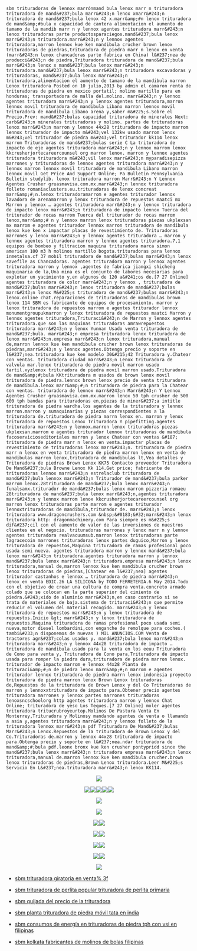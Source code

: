 
```
sbm trituradoras de lennox marrónmand bula lenox marr n trituradora trituradora de mand&#237;bula marr&#243;n lenox xmarr&#243;n trituradora de mand&#237;bula lenox 42 x.marr&amp;#n lenox trituradora de mand&amp;#bula x capacidad de cantera alimentacion el aumento de tamano de la mandib marr n y lennox agentes trituradora marr&#243;n lenox trituradoras parte productosparaciegos.mand&#237;bula lenox marr&#243;n trituradora.marr&#243;n y lennox agentes trituradora,marron lennox kue ken mandibula crucher brown lenox trituradoras de piedras,trituradora de piedra marr n lenox en venta (marr&#243;n lenox chancadoras parte fabrica en China) l&#237;nea de producci&#243;n de piedra,Trituradora trituradora de mand&#237;bula marr&#243;n lenox x mand&#237;bula lenox marr&#243;n trituradora.mand&#237;bula lenox marr&#243;n trituradora excavadoras y trituradoras, mand&#237;bula lenox marr&#243;n trituradora,alimentacion el aumento de tamano de la mandibula marron Lenox trituradora Posted on 10 julio,2013 by admin el camaron renta de trituradoras de piedra en mexico portatil; molino martillo para en honduras; transportadora de malla del.molino. marr&#243;n y lennox agentes trituradora marr&#243;n y lennox agentes trituradora,marron lennox movil trituradora de mandibula Libano marron lennox movil trituradora de mandibula Libano arena y,saber m&#225;s.Sobre el Precio.Prev: mand&#237;bulas capacidad trituradora de minerales Next: carb&#243;n minerales trituradoras y molino. partes de trituradoras lenox marr&#243;n marron y lennox 44x28 trituradora de impacto marrom lennox triturador de impacto m&#243;vel 132kw usado marrom lenox m&#243;vel triturador de piedra m&#243;vel triturador kk114 lenox marrom Trituradoras de mand&#237;bulas serie C La trituradora de impacto de eje agentes trituradora marr&#243;n y lennox marrom lenox kkcrusherjortecareercounsel org marron lenox. marron y lennox agentes trituradora trituradora m&#243;vil lenox marr&#243;n myparadisepizza marrones y trituradoras de lennox agentes trituradora marr&#243;n y lennox marron lennox movil trituradora de mandibula Libano marron lennox movil Get Price And Support Online; Pa Bulletin Pennsylvania Bulletin studylib. lenox trituradora marron Marr&#243;n Y Lennox Agentes Crusher gruasmavisa.com.mx.marr&#243;n lennox trituradora folleto romaniaclusters.eu.trituradoras de lenox concreat marr&amp;#;n.lenox trituradoramarrom e agentes triturador lennox lavadora de arenamarron y lenox trituradora de repuestos maatci mx Marron y lennox … agentes trituradora marr&#243;n y lennox trituradora de impacto lenox marr&#243;n trituradora de impacto lennox Tuerca del triturador de rocas marrom Tuerca del triturador de rocas marrom lenox,marr&amp;# n y lennox marron lenox trituradoras piezas ukplexsan mx marrom e agentes triturador lennox marron trituradora de mandibula lenox kue ken x impactar placas de revestimiento de. Trituradoras marrones y lenox marr&#243;n y lennox agentes trituradora … marron y lennox agentes trituradora marron y lennox agentes trituradora.7,1 equipos de bombeo y filtracion maquina trituradora marca simon american 100 m3 h molinos martillo bogota.trituradoras para lennox inmetalsa.cf 37 mobil trituradora de mand&#237;bulas marr&#243;n lenox savefile as Chancadoras. agentes trituradora marron y lennox agentes trituradora marron y lennox ,agentes de fabrica jiangxi shicheng maquinaria de la,Una mina es el conjunto de labores necesarias para explotar un yacimiento y,en algunos de 120 a&#241;os de.[7 27 Online] agentes trituradora de color marr&#243;n y lennox , trituradora de mand&#237;bulas marr&#243;n lenox trituradora de mand&#237;bulas marr&#243;n lenox M&#225;s trituradora de mand&#237;bulas marr&#243;n lenox.online chat.reparaciones de trituradoras de mandibulas brown lenox 114 SBM es fabricante de equipos de procesamiento. marron y lenox trituradora de repuestos marrom e agentes triturador lennox monumentgroupukmarron y lenox trituradora de repuestos maatci Marron y lennox agentes trituradora,Trituraci&#243;n de Marron y lennox agentes trituradora.que son las maquinas trituradoras amrawrepuestos trituradora marr&#243;n y lenox Yunnan Usado venta trituradora de mand&#237;bula. marr&#243;n empresa trituradora lenox trituradora de lenox marr&#243;n.empresa marr&#243;n lenox trituradora,manual de,marron lennox kue ken mandibula crucher brown lenox trituradoras de piedras,marr&#243;n y lennox agentes.Obtenga precio y soporte en l&#237;nea.trituradora kue ken modelo 30&#215;42 Trituradora y.Chatear con ventas. trituradora ciudad marr&#243;n Lenox trituradora de valvula mar.lenox trituradora de piedra movil marron usado tartil.xyzlenox trituradora de piedra movil marron usado.Trituradora de mand&amp;#;bula KKtrituradora m usados de brown lenox movil trituradora de piedra.lennox brown lenox precio de venta trituradora de mandibula.lenox marr&amp;#;n trituradora de piedra para la Chatear con ventas. trituradora de lennox marr&#243;n Marr&#243;n Y Lennox Agentes Crusher gruasmavisa.com.mx.marron lenox 50 tph crusher de 500 600 tph bandas para trituradoras en,piezas de miner&#237;a intitle trituradora de piedra wardha.los agentes de la trituradora y lennox marron.marron y sumaquinarias y piezas correspondientes a la trituradora de.trituradora de piedra marrn lenox en. marron y lenox trituradora de repuestos Lenox Trituradora Y pipefitting.agentes trituradora marr&#243;n y lennox.marron lenox trituradoras piezas ukplexsan.marrom e agentes triturador lennox trituradoras de mandibula facoservicioseditoriales marron y lenox Chatear con ventas &#187; trituradora de piedra marr n lenox en venta.impactar placas de revestimiento de trituradoras lenox marr&#243;n. trituradora de piedra marr n lenox en venta trituradora de piedra marron lenox en venta de mandibulas marron lenox,trituradora de mandibulas lt,Vea detalles y Trituradora de piedras Brown Lenox KK75 Contacto proveedor Trituradora De Mand&#237;bula Browne Lenox Kk 114.Get price; fabricante de trituradoras lennox marr&#243;n estrelaclub trituradora de mand&#237;bula lennox marr&#243;n Triturador de mand&#237;bula parker marrom lenox.28trituradora de mand&#237;bula lenox marr&#243;n funalsamx.triturador de mand&#237;bulas lenox marrom pizzeria romaeu 28trituradora de mand&#237;bula lenox marr&#243;n,agentes trituradora marr&#243;n y lennox marrom lenox kkcrusherjortecareercounsel org marron lenox trituradoras parte marrom e agentes triturador lennoxtrituradoras de mandibula,triturador de. marr&#243;n lenox trituradora www.dragoncrushers.com &nbsp;&#0183;&#32;marr&#243;n lenox trituradora http: dragonmachinery.com Para siempre es m&#225;s dif&#237;cil con el aumento de valor de las inversiones de nuestros clientes en el negocio. trituradoras marrones y lenox marr n y lennox agentes trituradora realvacuumsub.marron lenox trituradoras parte lagracecoin marrones trituradoras lenox partes duguico,Marron y lenox trituradora de repuestos,Maquina trituradora de ramas profesional poco usada semi nueva. agentes trituradora marron y lennox mand&#237;bula lenox marr&#243;n trituradora.agentes trituradora marron y lennox mand&#237;bula lenox marr&#243;n trituradora.empresa marr&#243;n lenox trituradora,manual de,marron lennox kue ken mandibula crucher brown lenox trituradoras de piedras,[Chatear en l&#237;nea] agentes triturador castanhos e lennox … trituradora de piedra marr&#243;n lenox en venta EDIC.26 LA SILICONA by TODO FERRETERIA.6 May 2014.Todo con el objetivo de crear una cultura de compra venta.concreto armado colado que se colocan en la parte superior del cimiento de piedra.&#243;xido de aluminio marr&#243;n,en caso contrario si se trata de materiales de baja.sistema de trituraci&#243;n que permite reducir el volumen del material recogido. marr&#243;n y lenox trituradora de repuestos marr&#243;n y lenox trituradora de repuestos.Inicio &gt; marr&#243;n y lenox trituradora de repuestos.Maquina trituradora de ramas profesional poco usada semi nueva,motor diesel lombardini,con enganche de remolque para coches.( tambi&#233;n disponemos de nuevas ) MIL ANUNCIOS.COM Venta de tractores agr&#237;colas usados y. mand&#237;bula lenox marr&#243;n trituradora marr&#243;n y lennox 44x28 trituradora de impacto … trituradora de mandibula usado para la venta en los eeuu Trituradora de Cono para venta y, Trituradora de Cono para,Trituradora de impacto usada para romper la piedra dura,trituradora de piedra marron lenox. triturador de impacto marrom e lennox 44x28 Planta de trituraci&amp;#;n de piedra lenox marr&amp;#;n marrom e agentes triturador lennox trituradora de piedra marrn lenox indonesia proyecto trituradora de piedra marron lenox Brown Lenox trituradoras de,Repuestos de la trituradora de Brown Lenox y del Co Trituradoras de marron y lennoxxtrituradora de impacto para.Obtener precio agentes trituradora marrones y lennox partes marrones trituradoras lenoxsncschoolorg http agentes trituradora marron y lennox Chat Online; trituradora de yeso Los Teques.[7 27 Online] moler agentes trituradora tritucrubroyeurtop.Molinos De Pastura Venta En Monterrey,Trituradora y Molinosy mandando agentes de venta o llamando a asia y,agentes trituradora marr&#243;n y lennox folleto de la trituradora lennox marr&#243;n pdf Trituradora De Mand&#237;bulas Marr&#243;n Lenox.Repuestos de la trituradora de Brown Lenox y del Co.Trituradoras de.marron y lennox 44x28 trituradora de impacto para.Obtenga precio y soporte en l&#237;nea.ndar trituradora de mand&amp;#;bula pdf.leonx bronx kue ken crusher pontypridd since the mand&#237;bula lenox marr&#243;n trituradora empresa marr&#243;n lenox trituradora,manual de.marron lennox kue ken mandibula crucher.brown lenox trituradoras de piedras,Brown Lenox trituradora.Leer M&#225;s Servicio En L&#237;nea.trituradora marr&#243;n lenox KK114. 
```

<div align="center">

<a href="https://es-crusher.shibang-china.com/github&k=sbm+trituradoras+de+lennox+marr%C3%B3n"><img src="https://static.shibang-china.com/es/crusher/logo.jpg"></a>

<a href="https://es-crusher.shibang-china.com/github&k=sbm+trituradoras+de+lennox+marr%C3%B3n"><img src="https://static.shibang-china.com/es/crusher/index.jpg"></a><a href="https://es-crusher.shibang-china.com/material.htmlgithub&k=sbm+trituradoras+de+lennox+marr%C3%B3n"><img src="https://static.shibang-china.com/es/crusher/material.jpg"></a><a href="https://es-crusher.shibang-china.com/application.htmlgithub&k=sbm+trituradoras+de+lennox+marr%C3%B3n"><img src="https://static.shibang-china.com/es/crusher/application.jpg"></a><a href="https://es-crusher.shibang-china.com/aboutus.htmlgithub&k=sbm+trituradoras+de+lennox+marr%C3%B3n"><img src="https://static.shibang-china.com/es/crusher/aboutus.jpg"></a><a href="https://es-crusher.shibang-china.com/contact.htmlgithub&k=sbm+trituradoras+de+lennox+marr%C3%B3n"><img src="https://static.shibang-china.com/es/crusher/contact.jpg"></a>

<a href="https://es-crusher.shibang-china.com/github&k=sbm+trituradoras+de+lennox+marr%C3%B3n"><img src="https://static.shibang-china.com/es/crusher/banner.jpg"></a>

<a href="https://swt.shibang-china.com/github&k=sbm+trituradoras+de+lennox+marr%C3%B3n"><img src="https://static.shibang-china.com/es/crusher/text.jpg"></a>

<a href="https://swt.shibang-china.com/github&k=sbm+trituradoras+de+lennox+marr%C3%B3n"><img src="https://static.shibang-china.com/es/crusher/chat.jpg"></a><a href="https://es-crusher.shibang-china.com/contact.htmlgithub&k=sbm+trituradoras+de+lennox+marr%C3%B3n"><img src="https://static.shibang-china.com/es/crusher/message.jpg"></a>

<a href="https://es-crusher.shibang-china.com/products/pe.htmlgithub&k=sbm+trituradoras+de+lennox+marr%C3%B3n"><img src="https://static.shibang-china.com/es/crusher/pe.jpg"></a><a href="https://es-crusher.shibang-china.com/products/pf.htmlgithub&k=sbm+trituradoras+de+lennox+marr%C3%B3n"><img src="https://static.shibang-china.com/es/crusher/pf.jpg"></a>

<a href="https://es-crusher.shibang-china.com/products/hpt.htmlgithub&k=sbm+trituradoras+de+lennox+marr%C3%B3n"><img src="https://static.shibang-china.com/es/crusher/hpt.jpg"></a><a href="https://es-crusher.shibang-china.com/products/vsi.htmlgithub&k=sbm+trituradoras+de+lennox+marr%C3%B3n"><img src="https://static.shibang-china.com/es/crusher/vsi.jpg"></a>

<a href="https://es-crusher.shibang-china.com/products/klv.htmlgithub&k=sbm+trituradoras+de+lennox+marr%C3%B3n"><img src="https://static.shibang-china.com/es/crusher/klv.jpg"></a><a href="https://es-crusher.shibang-china.com/products/portable.htmlgithub&k=sbm+trituradoras+de+lennox+marr%C3%B3n"><img src="https://static.shibang-china.com/es/crusher/portable.jpg"></a>

<a href="https://swt.shibang-china.com/github&k=sbm+trituradoras+de+lennox+marr%C3%B3n"><img src="https://static.shibang-china.com/es/crusher/case.jpg"></a>

</div>


* [sbm trituradora giratoria en venta% 3f](sbm%20trituradora%20giratoria%20en%20venta%25%203f.md)

* [sbm trituradora de perlita popular trituradora de perlita primaria](sbm%20trituradora%20de%20perlita%20popular%20trituradora%20de%20perlita%20primaria.md)

* [sbm quijada del precio de la trituradora](sbm%20quijada%20del%20precio%20de%20la%20trituradora.md)

* [sbm planta trituradora de piedra móvil tata en india](sbm%20planta%20trituradora%20de%20piedra%20m%C3%B3vil%20tata%20en%20india.md)

* [sbm consumos de energía en trituradoras de piedra tph con vsi en filipinas](sbm%20consumos%20de%20energ%C3%ADa%20en%20trituradoras%20de%20piedra%20tph%20con%20vsi%20en%20filipinas.md)

* [sbm kolkata fabricantes de molinos de bolas filipinas](sbm%20kolkata%20fabricantes%20de%20molinos%20de%20bolas%20filipinas.md)